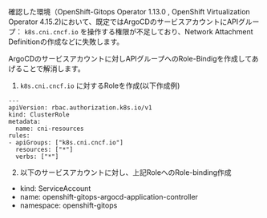 確認した環境（OpenShift-Gitops Operator 1.13.0 , OpenShift Virtualization Operator 4.15.2)において、既定ではArgoCDのサービスアカウントにAPIグループ： `k8s.cni.cncf.io` を操作する権限が不足しており、Network Attachment Definitionの作成などに失敗します。

ArgoCDのサービスアカウントに対しAPIグループへのRole-Bindigを作成してあげることで解消します。

1. `k8s.cni.cncf.io` に対するRoleを作成(以下作成例)

```
---
apiVersion: rbac.authorization.k8s.io/v1
kind: ClusterRole
metadata:
  name: cni-resources
rules:
- apiGroups: ["k8s.cni.cncf.io"]
  resources: ["*"]
  verbs: ["*"]
```

2. 以下のサービスアカウントに対し、上記RoleへのRole-binding作成

* kind: ServiceAccount
* name: openshift-gitops-argocd-application-controller
* namespace: openshift-gitops

